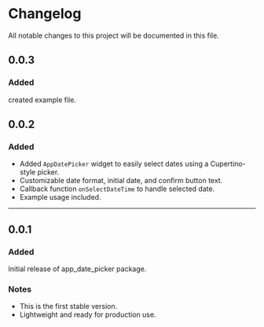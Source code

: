 # Changelog

All notable changes to this project will be documented in this file.


## 0.0.3
### Added

created example file.

## 0.0.2
### Added
- Added `AppDatePicker` widget to easily select dates using a Cupertino-style picker.
- Customizable date format, initial date, and confirm button text.
- Callback function `onSelectDateTime` to handle selected date.
- Example usage included.

---

## 0.0.1
### Added
Initial release of app_date_picker package.

### Notes
- This is the first stable version.
- Lightweight and ready for production use.
